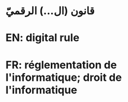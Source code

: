 # قانون (ال...) الرقميّ

# EN: digital rule

# FR: réglementation de l'informatique; droit de l'informatique
